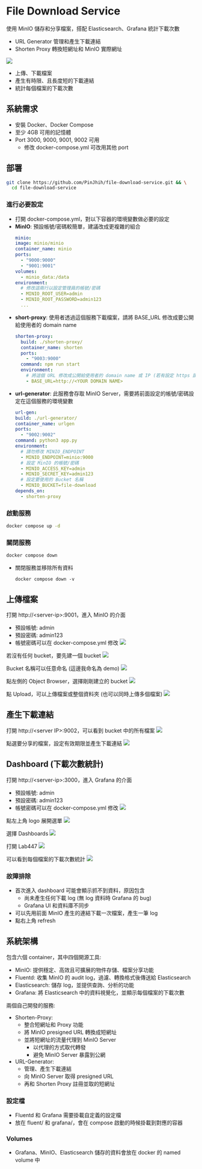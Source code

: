 # File Download Service

使用 MinIO 儲存和分享檔案，搭配 Elasticsearch、Grafana 統計下載次數

- URL Generator 管理和產生下載連結
- Shorten Proxy 轉換短網址和 MinIO 實際網址

![](doc/images/architecture.png)

- 上傳、下載檔案
- 產生有時限、且長度短的下載連結
- 統計每個檔案的下載次數

## 系統需求

- 安裝 Docker、Docker Compose
- 至少 4GB 可用的記憶體
- Port 3000, 9000, 9001, 9002 可用
  - 修改 docker-compose.yml 可改用其他 port

## 部署

```bash
git clone https://github.com/PinJhih/file-download-service.git && \
  cd file-download-service
```

### 進行必要設定

- 打開 docker-compose.yml，對以下容器的環境變數做必要的設定
- **MinIO**: 預設帳號/密碼較簡單，建議改成更複雜的組合
  ```yaml
  minio:
  image: minio/minio
  container_name: minio
  ports:
    - "9000:9000"
    - "9001:9001"
  volumes:
    - minio_data:/data
  environment:
    # 修改這兩行以設定管理員的帳號/密碼
    - MINIO_ROOT_USER=admin
    - MINIO_ROOT_PASSWORD=admin123
    ...
  ```
- **short-proxy**: 使用者透過這個服務下載檔案，請將 BASE_URL 修改成要公開給使用者的 domain name
  ```yaml
  shorten-proxy:
    build: ./shorten-proxy/
    container_name: shorten
    ports:
      - "9003:9000"
    command: npm run start
    environment:
      # 將這個 URL 修改成公開給使用者的 domain name 或 IP (若有設定 https 請加上 https)
      - BASE_URL=http://<YOUR DOMAIN NAME>
  ```
- **url-generator**: 此服務會存取 MinIO Server，需要將前面設定的帳號/密碼設定在這個服務的環境變數
  ```yaml
  url-gen:
  build: ./url-generator/
  container_name: urlgen
  ports:
    - "9002:9002"
  command: python3 app.py
  environment:
    # 請勿修改 MINIO_ENDPOINT
    - MINIO_ENDPOINT=minio:9000
    # 設定 MinIO 的帳號/密碼
    - MINIO_ACCESS_KEY=admin
    - MINIO_SECRET_KEY=admin123
    # 設定要使用的 Bucket 名稱
    - MINIO_BUCKET=file-download
  depends_on:
    - shorten-proxy
  ```

### 啟動服務

```bash
docker compose up -d
```

### 關閉服務

```bash
docker compose down
```

- 關閉服務並移除所有資料
  ```
  docker compose down -v
  ```

## 上傳檔案

打開 http://\<server-ip\>:9001，進入 MinIO 的介面

- 預設帳號: admin
- 預設密碼: admin123
- 帳號密碼可以在 docker-compose.yml 修改
  ![](doc/images/minio/login.png)

若沒有任何 bucket，要先建一個 bucket
![](doc/images/minio/create-bucket.png)

Bucket 名稱可以任意命名 (這邊我命名為 demo)
![](doc/images/minio/name-bucket.png)

點左側的 Object Browser，選擇剛剛建立的 bucket
![](doc/images/minio/browse-bucket.png)

點 Upload，可以上傳檔案或整個資料夾 (也可以同時上傳多個檔案)
![](doc/images/minio/upload.png)

<!-- 點選要分享出去的檔案，按 share
![](doc/images/minio/share-file.png)

可以設定連結過期的期限，外部使用者可透過此連結下載檔案，且不需要登入 MinIO
![](doc/images/minio/copy-link.png) -->

## 產生下載連結

打開 http://<server IP\>:9002，可以看到 bucket 中的所有檔案
![](doc/images/url-gen.png)

點選要分享的檔案，設定有效期限並產生下載連結
![](doc/images/share-file.png)

## Dashboard (下載次數統計)

打開 http://\<server-ip\>:3000，進入 Grafana 的介面

- 預設帳號: admin
- 預設密碼: admin123
- 帳號密碼可以在 docker-compose.yml 修改
  ![](doc/images/grafana/login.png)

點左上角 logo 展開選單
![](doc/images/grafana/open-menu.png)

選擇 Dashboards
![](doc/images/grafana/dashboards.png)

打開 Lab447
![](doc/images/grafana/lab-dashboard.png)

可以看到每個檔案的下載次數統計
![](doc/images/grafana/dashboard.png)

### 故障排除

- 首次進入 dashboard 可能會顯示抓不到資料，原因包含
  - 尚未產生任何下載 log (無 log 資料時 Grafana 的 bug)
  - Grafana UI 和資料庫不同步
- 可以先用前面 MinIO 產生的連結下載一次檔案，產生一筆 log
- 點右上角 refresh

## 系統架構

包含六個 container，其中四個開源工具:

- MinIO: 提供穩定、高效且可擴展的物件存儲、檔案分享功能
- Fluentd: 收集 MinIO 的 audit log，過濾、轉換格式後傳送給 Elasticsearch
- Elasticsearch: 儲存 log，並提供查詢、分析的功能
- Grafana: 將 Elasticsearch 中的資料視覺化，並顯示每個檔案的下載次數

兩個自己開發的服務:

- Shorten-Proxy:
  - 整合短網址和 Proxy 功能
  - 將 MinIO presigned URL 轉換成短網址
  - 並將短網址的流量代理到 MinIO Server
    - 以代理的方式取代轉發
    - 避免 MinIO Server 暴露到公網
- URL-Generator:
  - 管理、產生下載連結
  - 向 MinIO Server 取得 presigned URL
  - 再和 Shorten Proxy 註冊並取的短網址

### 設定檔

- Fluentd 和 Grafana 需要掛載自定義的設定檔
- 放在 fluent/ 和 grafana/，會在 compose 啟動的時候掛載到對應的容器

### Volumes

- Grafana、MinIO、Elasticsearch 儲存的資料會放在 docker 的 named volume 中
